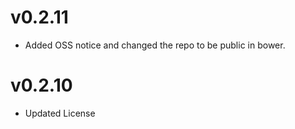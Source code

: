 v0.2.11
==============================
* Added OSS notice and changed the repo to be public in bower.

v0.2.10
======================
* Updated License
